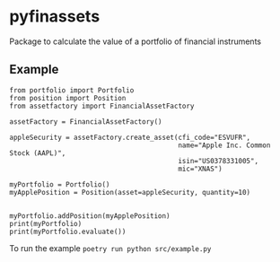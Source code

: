 # pyfinassets
Package to calculate the value of a portfolio of financial instruments

## Example
```
from portfolio import Portfolio
from position import Position
from assetfactory import FinancialAssetFactory

assetFactory = FinancialAssetFactory()

appleSecurity = assetFactory.create_asset(cfi_code="ESVUFR", 
                                          name="Apple Inc. Common Stock (AAPL)", 
                                          isin="US0378331005", 
                                          mic="XNAS")

myPortfolio = Portfolio()
myApplePosition = Position(asset=appleSecurity, quantity=10)


myPortfolio.addPosition(myApplePosition)
print(myPortfolio)
print(myPortfolio.evaluate())
```
To run the example ``poetry run python src/example.py``